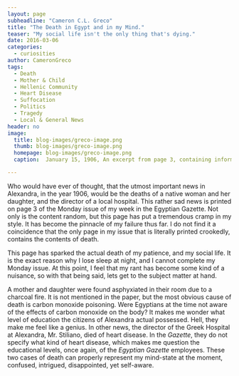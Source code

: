 ```yaml
---
layout: page
subheadline: "Cameron C.L. Greco"
title: "The Death in Egypt and in my Mind."
teaser: "My social life isn't the only thing that's dying."
date: 2016-03-06
categories:
  - curiosities
author: CameronGreco
tags:
  - Death
  - Mother & Child
  - Hellenic Community
  - Heart Disease
  - Suffocation
  - Politics
  - Tragedy
  - Local & General News
header: no
image:
  title: blog-images/greco-image.png
  thumb: blog-images/greco-image.png
  homepage: blog-images/greco-image.png
  caption:  January 15, 1906, An excerpt from page 3, containing information of the deaths described in the blog.

---
```

Who would have ever of thought, that the utmost important news in Alexandra, in the year 1906, would be the deaths of a native woman and her daughter, and the director of a local hospital. This rather sad news is printed on page 3 of the Monday issue of my week in the Egyptian Gazette.  Not only is the content random, but this page has put a tremendous cramp in my style. It has become the pinnacle of my failure thus far. I do not find it a coincidence that the only page in my issue that is literally printed crookedly, contains the contents of death.

This page has sparked the actual death of my patience, and my social life.  It is the exact reason why I lose sleep at night, and I cannot complete my Monday issue. At this point, I feel that my rant has become some kind of a nuisance, so with that being said, lets get to the subject matter at hand.

A mother and daughter were found asphyxiated in their room due to a charcoal fire. It is not mentioned in the paper, but the most obvious cause of death is carbon monoxide poisoning. Were Egyptians at the time not aware of the effects of carbon monoxide on the body? It makes me wonder what level of education the citizens of Alexandra actual possessed. Hell, they make me feel like a genius. In other news, the director of the Greek Hospital at Alexandra, Mr. Stiliano, died of heart disease. In the *Gazette*, they do not specify what kind of heart disease, which makes me question the educational levels, once again, of the *Egyptian Gazette* employees. These two cases of death can properly represent my mind-state at the moment, confused, intrigued, disappointed, yet self-aware.
